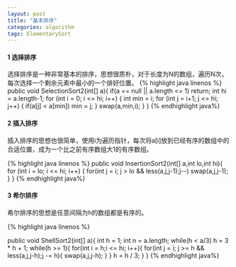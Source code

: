 ```yaml
---
layout: post
title: "基本排序"
categories: algorithm
tags: ElementarySort
---
```


#### 1 选择排序
选择排序是一种非常基本的排序，思想很质朴，对于长度为N的数组，遍历N次，每次选择一个剩余元素中最小的一个排好位置。
   {% highlight java linenos %}
public void SelectionSort2(int[] a){
  if(a == null || a.length <= 1) return;
  int hi = a.length-1;
  for (int i = 0; i <= hi; i++) {
    int min = i;
    for (int j = i+1; j <= hi; j++) {
        if(a[j] < a[min]) min = j;
    }
    swap(a,min,i);
  }
}
   {% endhighlight java%}

#### 2 插入排序
插入排序的思想也很简单，使用i为遍历指针，每次将a[i]放到已经有序的数组中的合适位置，成为一个比之前有序数组大1的有序数组。

   {% highlight java linenos %}
   public void InsertionSort2(int[] a,int lo,int hi){
    for (int i = lo; i <= hi; i++) {
      for(int j = i; j > lo && less(a,j,j-1);j--)
        swap(a,j,j-1);
    }
}
   {% endhighlight java%}

#### 3 希尔排序
希尔排序的思想是任意间隔为h的数组都是有序的。

   {% highlight java linenos %}

public void ShellSort2(int[] a){
    int h = 1;
    int n = a.length;
    while(h < a/3) h = 3 * h + 1;
    while(h >= 1){
      for(int i = h;i <= hi; i++){
        for(int j = i; j >= h  && less(a,j,j-h);j -= h){
          swap(a,j,j-h);
        }
      }
      h = h / 3;
    }
}
   {% endhighlight java%}




